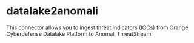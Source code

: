 # datalake2anomali
This connector allows you to ingest threat indicators (IOCs) from Orange Cyberdefense Datalake Platform to Anomali ThreatStream.
